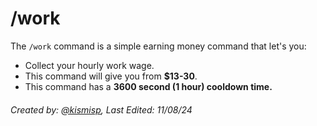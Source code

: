 # /work

The `/work` command is a simple earning money command that let's you:
- Collect your hourly work wage.
- This command will give you from **$13-30**.
- This command has a **3600 second (1 hour) cooldown time.**


###### Created by: [@kismisp](https://discordapp.com/users/1206865169846632450), Last Edited: 11/08/24
